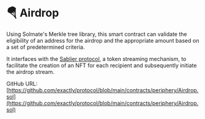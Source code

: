 # 🪂 Airdrop

Using Solmate's Merkle tree library, this smart contract can validate the eligibility of an address for the airdrop and the appropriate amount based on a set of predetermined criteria.

It interfaces with the [Sablier protocol](https://sablier.com), a token streaming mechanism, to facilitate the creation of an NFT for each recipient and subsequently initiate the airdrop stream.

GitHub URL: [https://github.com/exactly/protocol/blob/main/contracts/periphery/Airdrop.sol](https://github.com/exactly/protocol/blob/main/contracts/periphery/Airdrop.sol)

